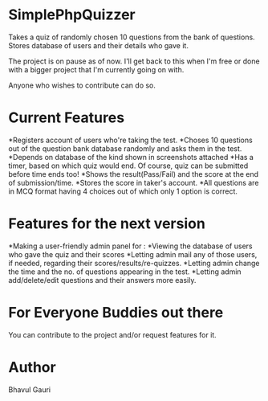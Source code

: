 SimplePhpQuizzer
================

Takes a quiz of randomly chosen 10 questions from the bank of questions. Stores database of users and their details who gave it.


The project is on pause as of now. I'll get back to this when I'm free or done with a bigger project that I'm currently going on with. 

Anyone who wishes to contribute can do so.


Current Features
=============
*Registers account of users who're taking the test.
*Choses 10 questions out of the question bank database randomly and asks them in the test.
*Depends on database of the kind shown in screenshots attached
*Has a timer, based on which quiz would end. Of course, quiz can be submitted before time ends too!
*Shows the result(Pass/Fail) and the score at the end of submission/time.
*Stores the score in taker's account.
*All questions are in MCQ format having 4 choices out of which only 1 option is correct.


Features for the next version 
===============================
*Making a user-friendly admin panel for :
	*Viewing the database of users who gave the quiz and their scores
	*Letting admin mail any of those users, if needed, regarding their scores/results/re-quizzes.
	*Letting admin change the time and the no. of questions appearing in the test.
	*Letting admin add/delete/edit questions and their answers more easily.



For Everyone Buddies out there
================================
You can contribute to the project and/or request features for it. 

Author
========
Bhavul Gauri